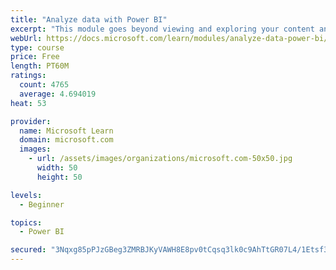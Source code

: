```yaml
---
title: "Analyze data with Power BI"
excerpt: "This module goes beyond viewing and exploring your content and explains how to interact with it by working with reports and dashboards to uncover and share new business insights."
webUrl: https://docs.microsoft.com/learn/modules/analyze-data-power-bi/
type: course
price: Free
length: PT60M
ratings:
  count: 4765
  average: 4.694019
heat: 53

provider:
  name: Microsoft Learn
  domain: microsoft.com
  images:
    - url: /assets/images/organizations/microsoft.com-50x50.jpg
      width: 50
      height: 50

levels:
  - Beginner

topics:
  - Power BI

secured: "3Nqxg85pPJzGBeg3ZMRBJKyVAWH8E8pv0tCqsq3lk0c9AhTtGR07L4/1Etsf3oGphHFYpWfWqk7QpaoiEPrG/rnX49P8tFBFN+Gz2cQR8mM2Hw6TYp5rtIHiHoc3Tj7LOK5/vIzF6Lz1T90rQZQIjsjL1HKLn79sQr+oW2b04NfsXjnm7QxrGVM3Z3Z+bPUtV4HJof18FeFQpk08Ebiq07xJ057ZCYGEfB8b1pF/n0viEF4sM/WkdKn8UR/cQa1nKzqwIx+jK5hsm0DMhBiQVwA2rDGH2aQTbcXVpW9+5qNHU8aHXtw1VtS2/HxJ0LUoyGNm56KSwyd5aKCldvUzTB26uVYuL+/JtQ/gqZg4IGisY+XUXDF5OnpAPCVo/oXVrVpSCURDR7FYYOXKl8IoaQ7vINLw9L4nOkIQdG8NAoY=;Qn5wD4gba4kF8DpbGDQ+PQ=="
---
```


